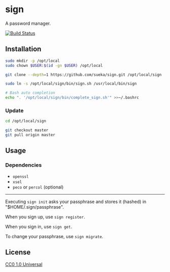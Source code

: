 # sign

A password manager.

[![Build Status](https://travis-ci.org/sueka/sign.svg?branch=master)](https://travis-ci.org/sueka/sign)

## Installation

``` sh
sudo mkdir -p /opt/local
sudo chown $USER:$(id -gn $USER) /opt/local

git clone --depth=1 https://github.com/sueka/sign.git /opt/local/sign

sudo ln -s /opt/local/sign/bin/sign.sh /usr/local/bin/sign

# Bash auto completion
echo ". '/opt/local/sign/bin/complete_sign.sh'" >>~/.bashrc
```

### Update

``` sh
cd /opt/local/sign

git checkout master
git pull origin master
```

## Usage

### Dependencies

- `openssl`
- `xsel`
- `peco` or `percol` (optional)

---

Executing `sign init` asks your passphrase and stores it (hashed) in "$HOME/.sign/passphrase".

When you sign up, use `sign register`.

When you sign in, use `sign get`.

To change your passphrase, use `sign migrate`.

## License

[CC0 1.0 Universal](./LICENSE.txt)
